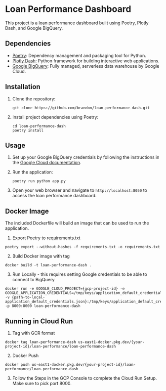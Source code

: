 # Loan Performance Dashboard

This project is a loan performance dashboard built using Poetry, Plotly Dash, and Google BigQuery.

## Dependencies

- [Poetry](https://python-poetry.org/): Dependency management and packaging tool for Python.
- [Plotly Dash](https://plotly.com/dash/): Python framework for building interactive web applications.
- [Google BigQuery](https://cloud.google.com/bigquery): Fully managed, serverless data warehouse by Google Cloud.

## Installation

1. Clone the repository:

    ```shell
    git clone https://github.com/brandon/loan-performance-dash.git
    ```

2. Install project dependencies using Poetry:

    ```shell
    cd loan-performance-dash
    poetry install
    ```

## Usage

1. Set up your Google BigQuery credentials by following the instructions in the [Google Cloud documentation](https://cloud.google.com/bigquery/docs/reference/libraries).

2. Run the application:

    ```shell
    poetry run python app.py
    ```

3. Open your web browser and navigate to `http://localhost:8050` to access the loan performance dashboard.


## Docker Image
The included Dockerfile will build an image that can be used to run the application.
1. Export Poetry to requirements.txt
```shell
poetry export --without-hashes -f requirements.txt -o requirements.txt
```
2. Build Docker image with tag
```shell
docker build -t loan-performance-dash .
```
3. Run Locally - this requires setting Google credentials to be able to connect to BigQuery
```shell
docker run -e GOOGLE_CLOUD_PROJECT={gcp-project-id} -e GOOGLE_APPLICATION_CREDENTIALS=/tmp/keys/application_default_credentials.json -v {path-to-local-application_default_credentials.json}:/tmp/keys/application_default_credentials.json -p 8000:8000 loan-performance-dash
```

## Running in Cloud Run
1. Tag with GCR format
```shell
docker tag loan-performance-dash us-east1-docker.pkg.dev/{your-project-id}/loan-performance/loan-performance-dash
```
2. Docker Push
```shell
docker push us-east1-docker.pkg.dev/{your-project-id}/loan-performance/loan-performance-dash
```
3. Follow the Steps in the GCP Console to complete the Cloud Run Setup.  Make sure to pick port 8000.
